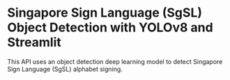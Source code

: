 # Singapore Sign Language (SgSL) Object Detection with YOLOv8 and Streamlit

This API uses an object detection deep learning model to detect Singapore Sign Language (SgSL) alphabet signing.


